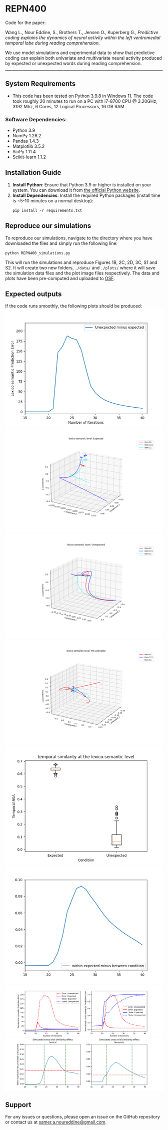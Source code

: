 # REPN400
Code for the paper:

Wang L., Nour Eddine, S., Brothers T., Jensen O., Kuperberg G., _Predictive coding explains the dynamics of neural activity within the left ventromedial temporal lobe during reading comprehension._

We use model simulations and experimental data to show that predictive coding can explain both univariate and multivariate neural activity produced by expected or unexpected words during reading comprehension.

---

## System Requirements

- This code has been tested on Python 3.9.8 in Windows 11. The code took roughly 20 minutes to run on a PC with i7-8700 CPU @ 3.20GHz, 3192 Mhz, 6 Cores, 12 Logical Processors, 16 GB RAM. 

### Software Dependencies:
- Python 3.9
- NumPy 1.26.2
- Pandas 1.4.3
- Matplotlib 3.5.2
- SciPy 1.11.4
- Scikit-learn 1.1.2

## Installation Guide
1. **Install Python**: Ensure that Python 3.9 or higher is installed on your system. You can download it from [the official Python website](https://www.python.org/downloads/).
2. **Install Dependencies**: Install the required Python packages (install time is ~5-10 minutes on a normal desktop):
   ```
   pip install -r requirements.txt
   ```

## Reproduce our simulations
To reproduce our simulations, navigate to the directory where you have downloaded the files and simply run the following line:
   ```
   python REPN400_simulations.py
   ```
   This will run the simulations and reproduce Figures 1B, 2C, 2D, 3C, S1 and S2. It will create two new folders, `./data/` and `./plots/` where it will save the simulation data files and the plot image files respectively. The data and plots have been pre-computed and uploaded to [OSF](https://osf.io/7cn2f/?view_only=ab6f8fc62dbe4487a0b9c106e9658408).
## Expected outputs
If the code runs smoothly, the following plots should be produced:
![Fig1B](https://github.com/samer-noureddine/REPN400/blob/main/precomputed_plots/Fig1B_univariate_summed_lexsem_diff.png?raw=true)
![Fig2C](https://github.com/samer-noureddine/REPN400/blob/main/precomputed_plots/Fig2C_separatewindows_post_exp_lexsem.png?raw=true)
![Fig2C](https://github.com/samer-noureddine/REPN400/blob/main/precomputed_plots/Fig2C_separatewindows_post_unexp_lexsem.png?raw=true)
![Fig2C](https://github.com/samer-noureddine/REPN400/blob/main/precomputed_plots/Fig2C_separatewindows_pre_lexsem.png?raw=true)
![Fig2D](https://github.com/samer-noureddine/REPN400/blob/main/precomputed_plots/Fig2D_tempRSA_boxplot_lexsem_fullspace.png?raw=true)
![Fig3C](https://github.com/samer-noureddine/REPN400/blob/main/precomputed_plots/Fig3C_spatRSA_summed_lexsem_dif.png?raw=true)
![FigS1](https://github.com/samer-noureddine/REPN400/blob/main/precomputed_plots/FigS1_univariate_summed_lexsem_raw.png?raw=true)
![FigS2](https://github.com/samer-noureddine/REPN400/blob/main/precomputed_plots/FigS2_spatRSA_summed_lex_and_sem_dif.png?raw=true)


## Support
For any issues or questions, please open an issue on the GitHub repository or contact us at [samer.a.noureddine@gmail.com](mailto:samer.a.noureddine@gmail.com).
